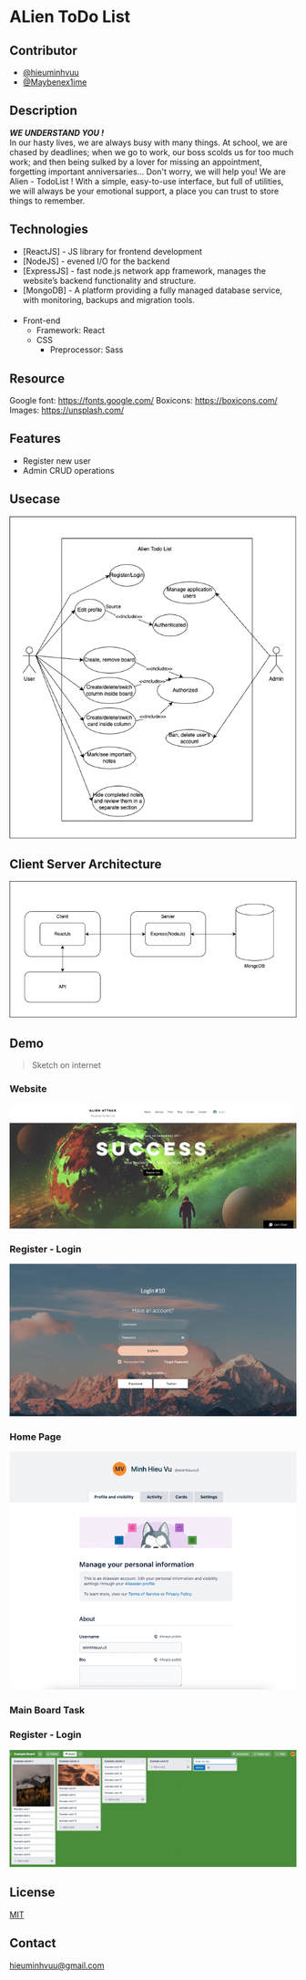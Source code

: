 # ALien ToDo List

## Contributor

-   [@hieuminhvuu](https://www.github.com/hieuminhvuu)
-   [@Maybenex1ime](https://github.com/Maybenex1ime)

## Description

**_WE UNDERSTAND YOU ! <br/>_**
In our hasty lives, we are always busy with many things. At school, we are chased by deadlines; when we go to work, our boss scolds us for too much work; and then being sulked by a lover for missing an appointment, forgetting important anniversaries...
Don't worry, we will help you! We are Alien - TodoList ! With a simple, easy-to-use interface, but full of utilities, we will always be your emotional support, a place you can trust to store things to remember.

## Technologies

-   [ReactJS] - JS library for frontend development
-   [NodeJS] - evened I/O for the backend
-   [ExpressJS] - fast node.js network app framework, manages the website’s backend functionality and structure.
-   [MongoDB] - A platform providing a fully managed database service, with monitoring, backups and migration tools.

####

-   Front-end
    -   Framework: React
    -   CSS
        -   Preprocessor: Sass

## Resource

Google font: https://fonts.google.com/
Boxicons: https://boxicons.com/
Images: https://unsplash.com/

## Features

-   Register new user
-   Admin CRUD operations

## Usecase

![image](./public/img/Usecase.png)

## Client Server Architecture

![image](./public/img/Client_server_architecture.png)

## Demo

> Sketch on internet

### Website

![image](./public/img/Website.png)

### Register - Login

![image](./public/img/Login.png)

### Home Page

![image](./public/img/Homepage.png)

### Main Board Task

### Register - Login

![image](./public/img/Main%20board.png)

## License

[MIT](https://choosealicense.com/licenses/mit/)

## Contact

hieuminhvuu@gmail.com

